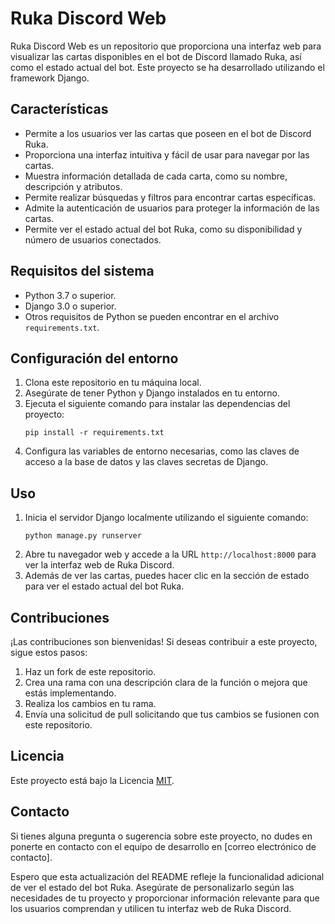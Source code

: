 # Ruka Discord Web

Ruka Discord Web es un repositorio que proporciona una interfaz web para visualizar las cartas disponibles en el bot de Discord llamado Ruka, así como el estado actual del bot. Este proyecto se ha desarrollado utilizando el framework Django.

## Características

- Permite a los usuarios ver las cartas que poseen en el bot de Discord Ruka.
- Proporciona una interfaz intuitiva y fácil de usar para navegar por las cartas.
- Muestra información detallada de cada carta, como su nombre, descripción y atributos.
- Permite realizar búsquedas y filtros para encontrar cartas específicas.
- Admite la autenticación de usuarios para proteger la información de las cartas.
- Permite ver el estado actual del bot Ruka, como su disponibilidad y número de usuarios conectados.

## Requisitos del sistema

- Python 3.7 o superior.
- Django 3.0 o superior.
- Otros requisitos de Python se pueden encontrar en el archivo `requirements.txt`.

## Configuración del entorno

1. Clona este repositorio en tu máquina local.
2. Asegúrate de tener Python y Django instalados en tu entorno.
3. Ejecuta el siguiente comando para instalar las dependencias del proyecto:
   ```
   pip install -r requirements.txt
   ```
4. Configura las variables de entorno necesarias, como las claves de acceso a la base de datos y las claves secretas de Django.

## Uso

1. Inicia el servidor Django localmente utilizando el siguiente comando:
   ```
   python manage.py runserver
   ```
2. Abre tu navegador web y accede a la URL `http://localhost:8000` para ver la interfaz web de Ruka Discord.
3. Además de ver las cartas, puedes hacer clic en la sección de estado para ver el estado actual del bot Ruka.

## Contribuciones

¡Las contribuciones son bienvenidas! Si deseas contribuir a este proyecto, sigue estos pasos:

1. Haz un fork de este repositorio.
2. Crea una rama con una descripción clara de la función o mejora que estás implementando.
3. Realiza los cambios en tu rama.
4. Envía una solicitud de pull solicitando que tus cambios se fusionen con este repositorio.

## Licencia

Este proyecto está bajo la Licencia [MIT](https://opensource.org/licenses/MIT).

## Contacto

Si tienes alguna pregunta o sugerencia sobre este proyecto, no dudes en ponerte en contacto con el equipo de desarrollo en [correo electrónico de contacto].

Espero que esta actualización del README refleje la funcionalidad adicional de ver el estado del bot Ruka. Asegúrate de personalizarlo según las necesidades de tu proyecto y proporcionar información relevante para que los usuarios comprendan y utilicen tu interfaz web de Ruka Discord.
